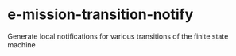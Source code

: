 # e-mission-transition-notify
Generate local notifications for various transitions of the finite state machine
